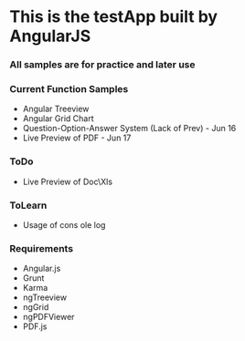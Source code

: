 # This is the testApp built by AngularJS

### All samples are for practice and later use

### Current Function Samples
* Angular Treeview
* Angular Grid Chart
* Question-Option-Answer System (Lack of Prev) - Jun 16
* Live Preview of PDF - Jun 17

### ToDo
* Live Preview of Doc\Xls

### ToLearn
* Usage of cons ole log

### Requirements
* Angular.js
* Grunt
* Karma
* ngTreeview
* ngGrid
* ngPDFViewer
* PDF.js
